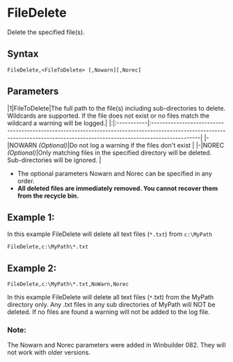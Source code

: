 # FileDelete #

Delete the specified file(s).

## Syntax ##
```
FileDelete,<FileToDelete> [,Nowarn][,Norec]
```

## Parameters ##
|1|FileToDelete|The full path to the file(s) including sub-directories to delete. Wildcards are supported. If the file does not exist or no files match the wildcard a warning will be logged.|
|:|:-----------|:-----------------------------------------------------------------------------------------------------------------------------------------------------------------------------|
|-|NOWARN _(Optional)_|Do not log a warning if the files don't exist                                                                                                                                 |
|-|NOREC _(Optional)_|Only matching files in the specified directory will be deleted. Sub-directories will be ignored.                                                                              |

  * The optional parameters Nowarn and Norec can be specified in any order.
  * **All deleted files are immediately removed. You cannot recover them from the recycle bin.**

## Example 1: ##
In this example FileDelete will delete all text files (`*.txt`) from `c:\MyPath`
```
FileDelete,c:\MyPath\*.txt
```

## Example 2: ##
```
FileDelete,c:\MyPath\*.txt,NoWarn,Norec
```
In this example FileDelete will delete all text files (`*`.txt) from the MyPath directory only. Any .txt files in any sub directories of MyPath will NOT be deleted. If no files are found a warning will not be added to the log file.

### Note: ###
The Nowarn and Norec parameters were added in Winbuilder 082. They will not work with older versions.